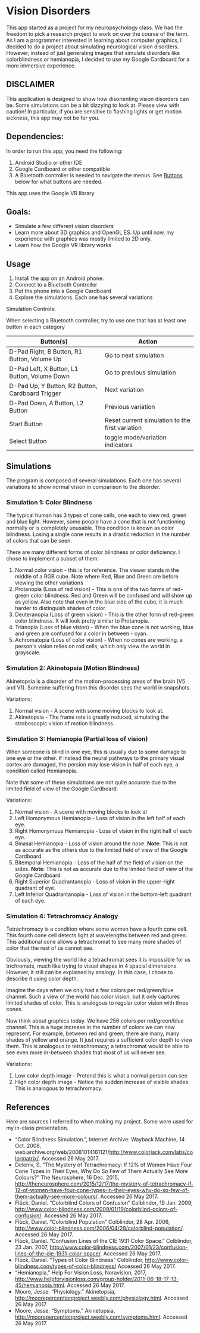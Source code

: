 # Vision Disorders

This app started as a project for my neuropsychology class. We had the freedom
to pick a research project to work on over the course of the term. As I am a
programmer interested in learning about computer graphics, I decided to do a
project about simulating neurological vision disorders. However, instead of
just generating images that simulate disorders like colorblindness or
hemianopia, I decided to use my Google Cardboard for a more immersive
experience.

## **DISCLAIMER**

This application is designed to show how disorienting vision disorders can be.
Some simulations can be a bit dizzying to look at. Please view with caution!
In particular, if you are sensitive to flashing lights or get motion sickness,
this app may not be for you.

## Dependencies:

In order to run this app, you need the following:

1. Android Studio or other IDE
2. Google Cardboard or other compatible
3. A Bluetooth controller is needed to navigate the menus. See
   [Buttons](#buttons) below for what buttons are needed.

This app uses the Google VR library

## Goals:

* Simulate a few different vision disorders
* Learn more about 3D graphics and OpenGL ES. Up until now, my experience with
  graphics was mostly limited to 2D only.
* Learn how the Google VR library works

## Usage

1. Install the app on an Android phone.
2. Connect to a Bluetooth Controller
3. Put the phone into a Google Cardboard
4. Explore the simulations. Each one has several variations

Simulation Controls:

When selecting a Bluetooth controller, try to use one that has at least one
button in each category

| Button(s) | Action |
|-----------|--------|
| D-Pad Right, B Button, R1 Button, Volume Up  | Go to next simulation |
| D-Pad Left, X Button, L1 Button, Volume Down | Go to previous simulation |
| D-Pad Up, Y Button, R2 Button, Cardboard Trigger | Next variation |
| D-Pad Down, A Button, L2 Button              | Previous variation |
| Start Button | Reset current simulation to the first variation |
| Select Button | toggle mode/variation indicators |

## Simulations

The program is composed of several simulations. Each one has several variations
to show normal vision in comparison to the disorder.

### Simulation 1: Color Blindness

The typical human has 3 types of cone cells, one each to view red, green and
blue light. However, some people have a cone that is not functioning normally
or is completely unusable. This condition is known as color blindness. Losing
a single cone results in a drastic reduction in the number of colors that can
be seen.

There are many different forms of color blindness or color deficiency. I chose
to implement a subset of them:

1. Normal color vision - this is for reference. The viewer stands in the middle
   of a RGB cube. Note where Red, Blue and Green are before viewing the other
   variations
2. Protanopia (Loss of red vision) - This is one of the two forms of red-green
   color blindness. Red and Green will be confused and will show up as yellow.
   Also note that even in the blue side of the cube, it is much harder to
   distinguish shades of color.
3. Deuteranopia (Loss of green vision) - This is the other form of red-green
   color blindness. It will look pretty similar to Protanopia.
4. Trianopia (Loss of blue vision) - When the blue cone is not working,
   blue and green are confused for a color in between - cyan.
5. Achromatopia (Loss of color vision) - When no cones are working, a person's
   vision relies on rod cells, which only view the world in grayscale.

### Simulation 2: Akinetopsia (Motion Blindness)

Akinetopsia is a disorder of the motion-processing areas of the brain
(V5 and V1). Someone suffering from this disorder sees the world in snapshots.

Variations:

1. Normal vision - A scene with some moving blocks to look at.
2. Akinetopsia - The frame rate is greatly reduced, simulating the stroboscopic
   vision of motion blindness.

### Simulation 3: Hemianopia (Partial loss of vision)

When someone is blind in one eye, this is usually due to some damage to one
eye or the other. If instead the neural pathways to the primary visual cortex
are damaged, the persion may lose vision in half of each eye, a condition
called Hemianopia.

Note that some of these simulations are not quite accurate due to the limited
field of view of the Google Cardboard.

Variations:

1. Normal vision - A scene with moving blocks to look at
2. Left Homonymous Hemianopia - Loss of vision in the left half of each eye.
3. Right Homonymous Hemianopia - Loss of vision in the right half of each eye.
4. Binasal Hemianopia - Loss of vision around the nose. **Note**: This is not
   as accurate as the others due to the limited field of view of the Google
   Cardboard.
5. Bitemporal Hemianopia - Loss of the half of the field of vision on the
   sides. **Note**: This is not as accurate due to the limited field of view
   of the Google Cardboard
6. Right Superior Quadrantanopia - Loss of vision in the upper-right quadrant
   of eye.
7. Left Inferior Quadrantanopia - Loss of vision in the bottom-left quadrant of
   each eye.

### Simulation 4: Tetrachromacy Analogy

Tetrachromacy is a condition where some women have a fourth cone cell. This
fourth cone cell detects light at wavelengths between red and green. This
additional cone allows a tetrachromat to see many more shades of color that
the rest of us cannot see.

Obviously, viewing the world like a tetrachromat sees it is impossible for
us trichromats, much like trying to visual shapes in 4 spacial dimensions.
However, it still can be explained by analogy. In this case, I chose to
describe it using color depth.

Imagine the days when we only had a few colors per red/green/blue channel.
Such a view of the world has color vision, but it only captures limited shades
of color. This is analogous to regular color vision with three cones.

Now think about graphics today. We have 256 colors per red/green/blue channel.
This is a huge increase in the number of colors we can now represent.
For example, between red and green, there are many, many shades of yellow and
orange. It just requires a sufficient color depth to view them. This is
analogous to tetrachromacy; a tetrachromat would be able to see even more
in-between shades that most of us will never see.

Variations:

1. Low color depth image - Pretend this is what a normal person can see
2. High color depth image - Notice the sudden increase of visible shades. This
   is analogous to tetrachromacy.
   
## References

Here are sources I referred to when making my project. Some were used for my in-class presentation.

* “Color Blindness Simulation.”, Internet Archive: Wayback Machine, 14 Oct.
  2008, web.archive.org/web/20081014161121/http://www.colorjack.com/labs/colormatrix/.
  Accessed 26 May 2017. 
* Deleniv, S. “The Mystery of Tetrachromacy: If 12% of Women Have Four Cone
  Types in Their Eyes, Why Do So Few of Them Actually See More Colours?” The
  Neurosphere, 16 Dec. 2015,
  http://theneurosphere.com/2015/12/17/the-mystery-of-tetrachromacy-if-12-of-women-have-four-cone-types-in-their-eyes-why-do-so-few-of-them-actually-see-more-colours/.
  Accessed 26 May 2017.
* Flück, Daniel. “Colorblind Colors of Confusion” Colblindor, 19 Jan. 2009,
  http://www.color-blindness.com/2009/01/19/colorblind-colors-of-confusion/.
  Accessed 26 May 2017.
* Flück, Daniel. “Colorblind Population” Colblindor, 28 Apr. 2006,
  http://www.color-blindness.com/2006/04/28/colorblind-population/.
  Accessed 26 May 2017.
* Flück, Daniel. “Confusion Lines of the CIE 1931 Color Space.” Colblindor,
  23 Jan. 2007,
  http://www.color-blindness.com/2007/01/23/confusion-lines-of-the-cie-1931-color-space/.
  Accessed 26 May 2017.
* Flück, Daniel. “Types of Color Blindness” Colblindor,
  http://www.color-blindness.com/types-of-color-blindness/
  Accessed 26 May 2017.
* “Hemianopia.” Help For Vision Loss, Noravision, 2017,
  http://www.helpforvisionloss.com/group-holder/2011-06-18-17-13-45/hemianopia.html.
  Accessed 26 May 2017.
* Moore, Jesse. “Physiology.” Akinetopsia,
  http://mooreperceptionproject.weebly.com/physiology.html.
  Accessed 26 May 2017.
* Moore, Jesse. “Symptoms.” Akinetopsia,
  http://mooreperceptionproject.weebly.com/symptoms.html. 
  Accessed 26 May 2017.
